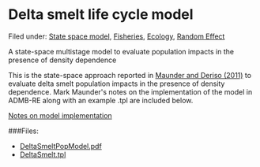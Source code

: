 #  Delta smelt life cycle model

Filed under:  [State space model][1], [Fisheries][2], [Ecology][3], [Random Effect][4]

A state-space multistage model to evaluate population impacts in the presence of density dependence

This is the state-space approach reported in [Maunder and Deriso (2011)][5] to evaluate delta smelt population impacts in the presence of density dependence. Mark Maunder's notes on the implementation of the model in ADMB-RE along with an example .tpl are included below.

[Notes on model implementation][6]

###Files:
* [DeltaSmeltPopModel.pdf][6]
* [DeltaSmelt.tpl][7]

[1]: ./../
[2]: ./../../fisheries/
[3]: ./../../by-field-of-application/ecology
[4]: https://github.com/admb-project/examples/search?utf8=%E2%9C%93&q=Random+Effect
[5]: http://www.nrcresearchpress.com/doi/pdf/10.1139/f2011-071
[6]: DeltaSmeltPopModel.pdf
[7]: DeltaSmelt.tpl
